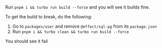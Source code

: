 Run `pnpm i && turbo run build --force` and you will see it builds fine.

To get the build to break, do the following:

1. Go to `packages/user` and remove `@effect/sql-pg` from its `package.json`
2. Run `pnpm i && turbo clean && turbo run build --force`

You should see it fail